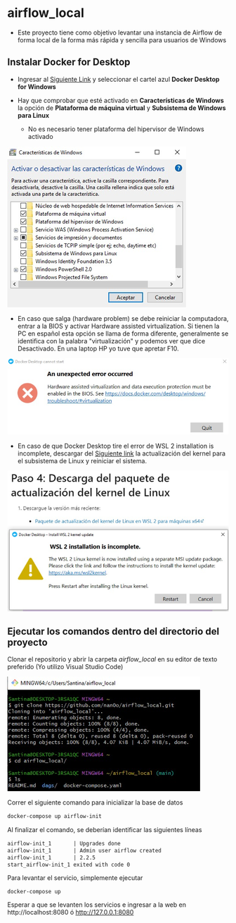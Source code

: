 # airflow_local
- Este proyecto tiene como objetivo levantar una instancia
 de Airflow de forma local de la forma más rápida y sencilla
 para usuarios de Windows

## Instalar Docker for Desktop

- Ingresar al [Siguiente Link](https://docs.docker.com/desktop/windows/install/)
y seleccionar el cartel azul **Docker Desktop for Windows**

- Hay que comprobar que esté activado en **Características de Windows** la opción de
**Plataforma de máquina virtual** y **Subsistema de Windows para Linux**
  - No es necesario tener plataforma del hipervisor de Windows activado

![enablewsl](./resources/enablewsl.png)

- En caso que salga (hardware problem) se debe reiniciar la computadora,
entrar a la BIOS y activar Hardware assisted virtualization. Si tienen la PC en español
esta opción se llama de forma diferente, generalmente se identifica con la palabra "virtualización"
y podemos ver que dice Desactivado. En una laptop HP yo tuve que apretar F10.

![hardwareassisvirtual](./resources/hardwareassisvirtual.png)

- En caso de que Docker Desktop tire el error de WSL 2 installation is incomplete, descargar del [Siguiente link](https://aka.ms/wsl2kernel)
la actualización del kernel para el subsistema de Linux y reiniciar el sistema.

![wsl2kernelupdate](./resources/wsl2kernelupdate.png)



## Ejecutar los comandos dentro del directorio del proyecto

Clonar el repositorio y abrir la carpeta *airflow_local*
en su editor de texto preferido (Yo utilizo Visual Studio Code)

![clonetherepo](./resources/clonetherepo.png)

Correr el siguiente comando para inicializar la base de datos
```bash
docker-compose up airflow-init
```

Al finalizar el comando, se deberían identificar las siguientes líneas
```
airflow-init_1       | Upgrades done
airflow-init_1       | Admin user airflow created
airflow-init_1       | 2.2.5
start_airflow-init_1 exited with code 0
```

Para levantar el servicio, simplemente ejecutar
```
docker-compose up
```
Esperar a que se levanten los servicios e ingresar a la web en http://localhost:8080 ó http://127.0.0.1:8080